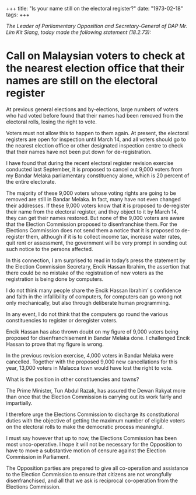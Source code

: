 +++ 
title: "Is your name still on the electoral register?"
date: "1973-02-18"
tags:
+++

_The Leader of Parliamentary Opposition and Secretary-General of DAP Mr. Lim Kit Siang, today made the following statement (18.2.73):_

# Call on Malaysian voters to check at the nearest election office that their names are still on the electoral register

At previous general elections and by-elections, large numbers of voters who had voted before found that their names had been removed from the electoral rolls, losing the right to vote.

Voters must not allow this to happen to them again.  At present, the electoral registers are open for inspection until March 14, and all voters should go to the nearest election office or other designated inspection centre to check that their names have not been put down for de-registration.

I have found that during the recent electoral register revision exercise conducted last September, it is proposed to cancel out 9,000 voters from my Bandar Melaka parliamentary constituency alone, which is 20 percent of the entire electorate.</u>

The majority of these 9,000 voters whose voting rights are going to be removed are still in Bandar Melaka. In fact, many have not even changed their addresses. If these 9,000 voters know that it is proposed to de-register their name from the electoral register, and they object to it by March 14, they can get their names restored. But none of the 9,000 voters are aware that the Election Commission proposed to disenfranchise them. For the Elections Commission does not send them a notice that it is proposed to de-register them, although if it is to collect income tax, increase water rates, quit rent or assessment, the government will be very prompt in sending out such notice to the persons affected.

In this connection, I am surprised to read in today’s press the statement by the Election Commission Secretary, Encik Hassan Ibrahim, the assertion that there could be no mistake of the registration of new voters as the registration is being done by computers.

I do not think many people share the Encik Hassan Ibrahim’ s confidence and faith in the infallibility of computers, for computers can go wrong not only mechanically, but also through deliberate human programming.

In any event, I do not think that the computers go round the various constituencies to register or deregister voters.

Encik Hassan has also thrown doubt on my figure of 9,000 voters being proposed for disenfranchisement in Bandar Melaka done. I challenged Encik Hassan to prove that my figure is wrong.

In the previous revision exercise, 4,000 voters in Bandar Melaka were cancelled. Together with the proposed 9,000 new cancellations for this year, 13,000 voters in Malacca town would have lost the right to vote.

What is the position in other constituencies and towns?

The Prime Minister, Tun Abdul Razak, has assured the Dewan Rakyat more than once that the Election Commission is carrying out its work fairly and impartially.

I therefore urge the Elections Commission to discharge its constitutional duties with the objective of getting the maximum number of eligible voters on the electoral rolls to make the democratic process meaningful.

I must say however that up to now, the Elections Commission has been most unco-operative. I hope it will not be necessary for the Opposition to have to move a substantive motion of censure against the Election Commission in Parliament.

The Opposition parties are prepared to give all co-operation and assistance to the Election Commission to ensure that citizens are not wrongfully disenfranchised, and all that we ask is reciprocal co-operation from the Elections Commission.
 

